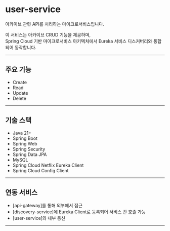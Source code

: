# user-service

아카이브 관련 API를 처리하는 마이크로서비스입니다.

이 서비스는 아카이브 CRUD 기능을 제공하며,  
Spring Cloud 기반 마이크로서비스 아키텍처에서 Eureka 서비스 디스커버리와 통합되어 동작합니다.

---

## 주요 기능

- Create
- Read
- Update
- Delete

---

## 기술 스택

- Java 21+
- Spring Boot
- Spring Web
- Spring Security
- Spring Data JPA
- MySQL
- Spring Cloud Netflix Eureka Client
- Spring Cloud Config Client

---

## 연동 서비스

- [api-gateway]를 통해 외부에서 접근
- [discovery-service]에 Eureka Client로 등록되어 서비스 간 호출 가능
- [user-service]와 내부 통신

---

